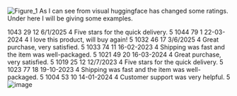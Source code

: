 ![Figure_1](https://github.com/user-attachments/assets/4851dfe1-4c7b-4456-974b-96d61d386cc9)
As I can see from visual huggingface has changed some ratings. 
Under here I will be giving some examples.


1043	29	12	6/1/2025	4	Five stars for the quick delivery.	5
1044	79	1	22-03-2024	4	I love this product, will buy again!	5
1032	46	17	3/6/2025	4	Great purchase, very satisfied.	5
1033	74	11	16-02-2023	4	Shipping was fast and the item was well-packaged.	5
1021	49	20	16-03-2024	4	Great purchase, very satisfied.	5
1019	25	12	12/7/2023	4	Five stars for the quick delivery.	5
1023	77	18	19-10-2023	4	Shipping was fast and the item was well-packaged.	5
1004	53	10	14-01-2024	4	Customer support was very helpful.	5
![image](https://github.com/user-attachments/assets/9ceab04d-31b0-43c6-8499-0ead721f15f9)
